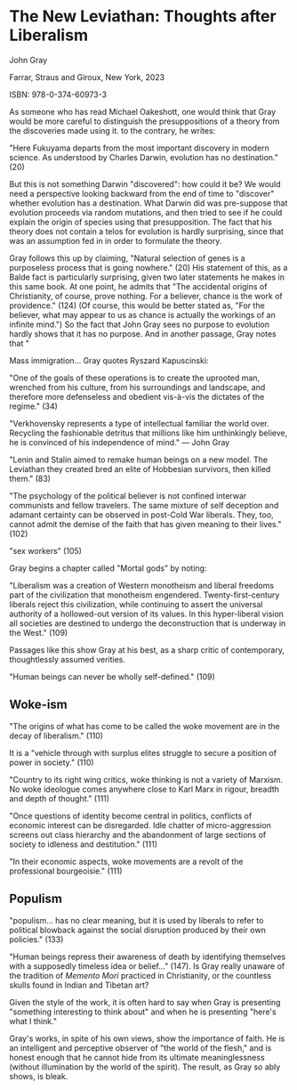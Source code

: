 
# The New Leviathan: Thoughts after Liberalism

John Gray

Farrar, Straus and Giroux, New York, 2023

ISBN: 978-0-374-60973-3


As someone who has read Michael Oakeshott, one would think that Gray would be more careful to distinguish the
presuppositions of a theory from the discoveries made using it. to the contrary, he writes:

"Here Fukuyama departs from the most important discovery in modern science. As understood by Charles Darwin, evolution
has no destination." (20)

But this is not something Darwin "discovered": how could it be? We would need a perspective looking backward from the
end of time to "discover" whether evolution has a destination. What Darwin did was pre-suppose that evolution proceeds
via random mutations, and then tried to see if he could explain the origin of species using that presupposition. The
fact that his theory does not contain a telos for evolution is hardly surprising, since that was an assumption fed in
in order to formulate the theory.

Gray follows this up by claiming, "Natural selection of genes is a purposeless process that is going nowhere." (20)
His statement of this, as a Balde fact is particularly surprising, given two later statements he makes in this same
book. At one point, he admits that "The accidental origins of Christianity, of course, prove nothing. For a believer,
chance is the work of providence." (124) (Of course, this would be better stated as, "For the believer, what may appear
to us as chance is actually the workings of an infinite mind.") So the fact that John Gray sees no purpose to evolution
hardly shows that it has no purpose. And in another passage, Gray notes that "


Mass immigration...  Gray quotes Ryszard Kapuscinski:

"One of the goals of these operations is to create the uprooted man, wrenched from his culture, from his surroundings
and landscape, and therefore more defenseless and obedient vis-à-vis the dictates of the regime." (34)


"Verkhovensky represents a type of intellectual familiar the world over. Recycling the fashionable detritus that
millions like him unthinkingly believe, he is convinced of his independence of mind." — John Gray

"Lenin and Stalin aimed to remake human beings on a new model. The Leviathan they created bred an elite of Hobbesian
survivors, then killed them." (83)

"The psychology of the political believer is not confined interwar communists and fellow travelers. The same mixture of
self deception and adamant certainty can be observed in post-Cold War liberals. They, too, cannot admit the demise of
the faith that has given meaning to their lives." (102)

"sex workers" (105)


Gray begins a chapter called "Mortal gods" by noting:

"Liberalism was a creation of Western monotheism and liberal freedoms part of the civilization that monotheism
engendered. Twenty-first-century liberals reject this civilization, while continuing to assert the universal authority of a
hollowed-out version of its values. In this hyper-liberal vision all societies are destined to undergo the
deconstruction that is underway in the West." (109)

Passages like this show Gray at his best, as a sharp critic of contemporary, thoughtlessly assumed verities.


"Human beings can never be wholly self-defined." (109)



## Woke-ism

"The origins of what has come to be called the woke movement are in the decay of liberalism." (110)

It is a "vehicle through with surplus elites struggle to secure a position of power in society." (110)

"Country to its right wing critics, woke thinking is not a variety of Marxism. No woke ideologue comes anywhere close to
Karl Marx in rigour, breadth and depth of thought." (111)

"Once questions of identity become central in politics, conflicts of economic interest can be disregarded. Idle
chatter of micro-aggression screens out class hierarchy and the abandonment of large sections of society to idleness
and destitution." (111)

"In their economic aspects, woke movements are a revolt of the professional bourgeoisie." (111)



## Populism

"populism... has no clear meaning, but it is used by liberals to refer to political blowback against the social disruption
produced by their own policies." (133)


"Human beings repress their awareness of death by identifying themselves with a supposedly timeless idea or belief..."
(147). Is Gray really unaware of the tradition of _Memento Mori_ practiced in Christianity, or the countless skulls
found in Indian and Tibetan art?


Given the style of the work, it is often hard to say when Gray is presenting "something interesting to think about" and
when he is presenting "here's what I think."


Gray's works, in spite of his own views, show the importance of faith. He is an intelligent and perceptive observer of
"the world of the flesh," and is honest enough that he cannot hide from its ultimate meaninglessness (without
illumination by the world of the spirit). The result, as Gray so ably shows, is bleak.
